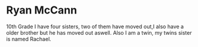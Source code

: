 # Ryan McCann

10th Grade
I have four sisters, two of them have moved out,I also have a older brother but he has moved out aswell. Also I am a twin, my twins sister is named Rachael.
